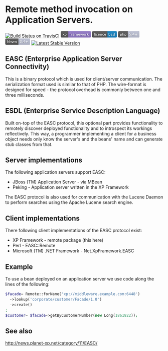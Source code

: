 Remote method invocation on Application Servers.
================================================

[![Build Status on TravisCI](https://secure.travis-ci.org/xp-framework/remote.svg)](http://travis-ci.org/xp-framework/remote)
[![XP Framework Module](https://raw.githubusercontent.com/xp-framework/web/master/static/xp-framework-badge.png)](https://github.com/xp-framework/core)
[![BSD Licence](https://raw.githubusercontent.com/xp-framework/web/master/static/licence-bsd.png)](https://github.com/xp-framework/core/blob/master/LICENCE.md)
[![Required PHP 5.4+](https://raw.githubusercontent.com/xp-framework/web/master/static/php-5_4plus.png)](http://php.net/)
[![Required HHVM 3.4+](https://raw.githubusercontent.com/xp-framework/web/master/static/hhvm-3_4plus.png)](http://hhvm.com/)
[![Latest Stable Version](https://poser.pugx.org/xp-framework/remote/version.png)](https://packagist.org/packages/xp-framework/remote)

EASC (Enterprise Application Server Connectivity)
-------------------------------------------------
This is a binary protocol which is used for client/server communication.
The serialization format used is similar to that of PHP. The wire-format
is designed for speed - the protocol overhead is commonly between one
and three milliseconds.

ESDL (Enterprise Service Description Language)
----------------------------------------------
Built on-top of the EASC protocol, this optional part provides functionality
to remotely discover deployed functionality and to introspect its workings
reflectively. This way, a programmer implementing a client for a business
object needs only know the server's and the beans' name and can generate
stub classes from that.

Server implementations
----------------------
The following application servers support EASC:

* JBoss (TM) Application Server - via MBean
* Peking - Application server written in the XP Framework

The EASC protocol is also used for communication with the Lucene
Daemon to perform searches using the Apache Lucene search engine.

Client implementations
----------------------
There following client implementations of the EASC protocol exist:

* XP Framework - remote package (this here)
* Perl - EASC::Remote
* Microsoft (TM) .NET Framework - Net.XpFramework.EASC

Example
-------
To use a bean deployed on an application server we use code along the
lines of the following:

```php
$facade= Remote::forName('xp://middleware.example.com:6448')
  ->lookup('corporate/customer/Facade/1.0')
  ->create()
;
$customer= $facade->getByCustomerNumber(new Long(1861822));
```

See also
--------
http://news.planet-xp.net/category/11/EASC/
